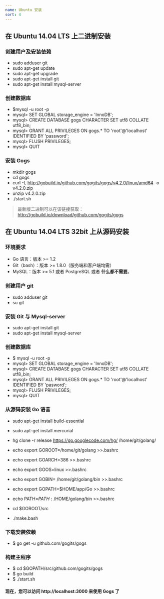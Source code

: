```yaml
---
name: Ubuntu 安装
sort: 4
---
```


## 在 Ubuntu 14.04 LTS 上二进制安装

### 创建用户及安装依赖

- sudo adduser git
- sudo apt-get update
- sudo apt-get upgrade
- sudo apt-get install git
- sudo apt-get install mysql-server

### 创建数据库

- $mysql -u root -p
- mysql> SET GLOBAL storage_engine = 'InnoDB';
- mysql> CREATE DATABASE gogs CHARACTER SET utf8 COLLATE utf8_bin;
- mysql> GRANT ALL PRIVILEGES ON gogs.* TO 'root'@'localhost' IDENTIFIED BY 'password';
- mysql> FLUSH PRIVILEGES;
- mysql> QUIT

### 安装 Gogs

- mkdir gogs
- cd gogs
- curl -L http://gobuild.io/github.com/gogits/gogs/v4.2.0/linux/amd64 -o v4.2.0.zip
- unzip v4.2.0.zip
- ./start.sh

> 最新版二进制可以在该链接获取：
> http://gobuild.io/download/github.com/gogits/gogs

## 在 Ubuntu 14.04 LTS 32bit 上从源码安装

### 环境要求

- Go 语言：版本 >= 1.2
- Git（bash）：版本 >= 1.8.0（服务端和客户端均需）
- MySQL：版本 >= 5.1 或者 PostgreSQL 或者 **什么都不需要**。

### 创建用户 git

- sudo adduser git
- su git

### 安装 Git 与 Mysql-server

- sudo apt-get install git
- sudo apt-get install mysql-server

### 创建数据库

- $ mysql -u root -p
- mysql> SET GLOBAL storage_engine = 'InnoDB';
- mysql> CREATE DATABASE gogs CHARACTER SET utf8 COLLATE utf8_bin;
- mysql> GRANT ALL PRIVILEGES ON gogs.* TO 'root'@'localhost' IDENTIFIED BY 'pasword';
- mysql> FLUSH PRIVILEGES;
- mysql> QUIT

### 从源码安装 Go 语言

- sudo apt-get install build-essential 
- sudo apt-get install mercurial
- hg clone -r release https://go.googlecode.com/hg/ /home/git/golang/
 
- echo export GOROOT=/home/git/golang >>.bashrc
- echo export GOARCH=386   >>.bashrc 
- echo export GOOS=linux  >>.bashrc 
- echo export GOBIN= /home/git/golang/bin  >>.bashrc 
- echo export GOPATH=$HOME/app/Go   >>.bashrc 
- echo  PATH=${PATH}: /$HOME/golang/bin  >>.bashrc
- cd $GOROOT/src
- ./make.bash

### 下载安装依赖

- $ go get -u github.com/gogits/gogs

### 构建主程序

- $ cd $GOPATH/src/github.com/gogits/gogs
- $ go build
- $ ./start.sh

#### 现在，您可以访问 http://localhost:3000 来使用 Gogs 了

